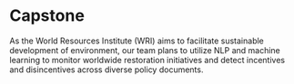 # Capstone

As the World Resources Institute (WRI) aims to facilitate sustainable development of environment, our team plans to utilize NLP and machine learning to monitor worldwide restoration initiatives and detect incentives and disincentives across diverse policy documents.

